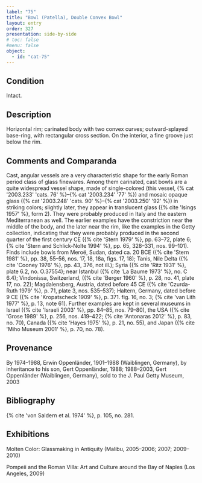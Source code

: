 ```yaml
---
label: "75"
title: "Bowl (Patella), Double Convex Bowl"
layout: entry
order: 327
presentation: side-by-side
# toc: false
#menu: false 
object:
  - id: "cat-75"
---
```


## Condition

Intact.

## Description

Horizontal rim; carinated body with two convex curves; outward-splayed base-ring, with rectangular cross section. On the interior, a fine groove just below the rim.

## Comments and Comparanda

Cast, angular vessels are a very characteristic shape for the early Roman period class of glass finewares. Among them carinated, cast bowls are a quite widespread vessel shape, made of single-colored (this vessel, {% cat '2003.233' 'cats. 76' %}–{% cat '2003.234' '77' %}) and mosaic opaque glass ({% cat '2003.248' 'cats. 90' %}–{% cat '2003.250' '92' %}) in striking colors; slightly later, they appear in translucent glass ({% cite 'Isings 1957' %}, form 2). They were probably produced in Italy and the eastern Mediterranean as well. The earlier examples have the constriction near the middle of the body, and the later near the rim, like the examples in the Getty collection, indicating that they were probably produced in the second quarter of the first century CE ({% cite 'Stern 1979' %}, pp. 63–72, plate 6; {% cite 'Stern and Schlick-Nolte 1994' %}, pp. 65, 328–331, nos. 99–101). Finds include bowls from Meroë, Sudan, dated ca. 20 BCE ({% cite 'Stern 1981' %}, pp. 38, 55–56, nos. 17, 18, 18a, figs. 17, 18); Tanis, Nile Delta ({% cite 'Cooney 1976' %}, pp. 43, 376, not ill.); Syria ({% cite 'Ritz 1931' %}, plate 6.2, no. O.37554); near Istanbul ({% cite 'La Baume 1973' %}, no. C 6.4); Vindonissa, Switzerland, ({% cite 'Berger 1960' %}, p. 28, no. 41, plate 17, no. 22); Magdalensberg, Austria, dated before 45 CE ({% cite 'Czurda-Ruth 1979' %}, p. 71, plate 3, nos. 535–537); Haltern, Germany, dated before 9 CE ({% cite 'Kropatscheck 1909' %}, p. 371. fig. 16, no. 3; {% cite 'van Lith 1977' %}, p. 13, note 61). Further examples are kept in several museums in Israel ({% cite 'Israeli 2003' %}, pp. 84–85, nos. 79–80), the USA ({% cite 'Grose 1989' %}, p. 256, nos. 419–422; {% cite 'Antonaras 2012' %}, p. 83, no. 70), Canada ({% cite 'Hayes 1975' %}, p. 21, no. 55), and Japan ({% cite 'Miho Museum 2001' %}, p. 70, no. 78).

## Provenance

By 1974–1988, Erwin Oppenländer, 1901–1988 (Waiblingen, Germany), by inheritance to his son, Gert Oppenländer, 1988; 1988–2003, Gert Oppenländer (Waiblingen, Germany), sold to the J. Paul Getty Museum, 2003

## Bibliography

{% cite 'von Saldern et al. 1974' %}, p. 105, no. 281.

## Exhibitions

Molten Color: Glassmaking in Antiquity (Malibu, 2005–2006; 2007; 2009–2010)

Pompeii and the Roman Villa: Art and Culture around the Bay of Naples (Los Angeles, 2009)
